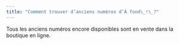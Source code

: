 ```yaml
---
title: "Comment trouver d’anciens numéros d’À fond\_!\_?"
---
```


Tous les anciens numéros encore disponibles sont en vente dans la boutique en ligne.
